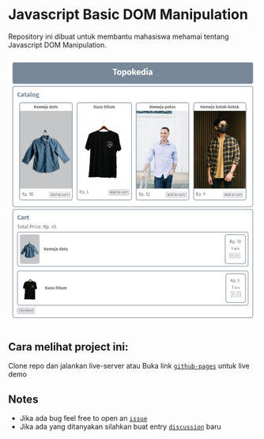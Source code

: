 # Javascript Basic DOM Manipulation
Repository ini dibuat untuk membantu mahasiswa mehamai tentang Javascript DOM Manipulation.

![alt text](https://raw.githubusercontent.com/Syakhisk/dom-manipulation/master/assets/img/screenshot.png)

## Cara melihat project ini:
Clone repo dan jalankan live-server
atau
Buka link [`github-pages`](https://syakhisk.github.io/dom-manipulation/) untuk live demo

## Notes
* Jika ada bug feel free to open an [`issue`](https://github.com/Syakhisk/dom-manipulation/issues)
* Jika ada yang ditanyakan silahkan buat entry [`discussion`](https://github.com/Syakhisk/dom-manipulation/discussions) baru
